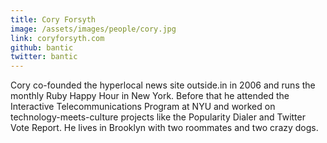 ```yaml
---
title: Cory Forsyth
image: /assets/images/people/cory.jpg
link: coryforsyth.com
github: bantic
twitter: bantic
---
```


Cory co-founded the hyperlocal news site outside.in in 2006 and runs the monthly Ruby Happy Hour in New York. Before that he attended the Interactive Telecommunications Program at NYU and worked on technology-meets-culture projects like the Popularity Dialer and Twitter Vote Report. He lives in Brooklyn with two roommates and two crazy dogs.
